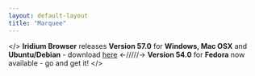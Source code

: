 ```yaml
---
layout: default-layout
title: "Marquee"
---
```


</> **Iridium Browser** releases **Version 57.0** for **Windows, Mac OSX** and **Ubuntu/Debian** - download [here](/downloads/index.html "download v57.0") 
<-\/\/\/\/\/-> **Version 54.0** for **Fedora** now available - go and get it! </>